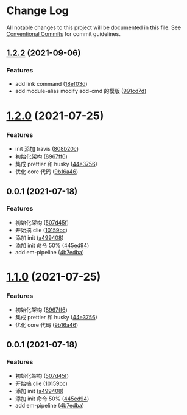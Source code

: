 # Change Log

All notable changes to this project will be documented in this file.
See [Conventional Commits](https://conventionalcommits.org) for commit guidelines.

## [1.2.2](https://github.com/edisonLzy/mono-cli/compare/@em-cli/em-cli@1.2.1...@em-cli/em-cli@1.2.2) (2021-09-06)

### Features

- add link command ([18ef03d](https://github.com/edisonLzy/mono-cli/commit/18ef03d4488ec666db9a46128ee2f9970675a0d3))
- add module-alias modify add-cmd 的模版 ([991cd7d](https://github.com/edisonLzy/mono-cli/commit/991cd7d6b9b0259c35a498b49b0eafa7d7c68c7c))

# [1.2.0](https://github.com/edisonLzy/mono-cli/compare/@em-cli/em-cli@1.0.6...@em-cli/em-cli@1.2.0) (2021-07-25)

### Features

- init 添加 travis ([808b20c](https://github.com/edisonLzy/mono-cli/commit/808b20cbfa01e520a59259d8471b4a959bd721da))
- 初始化架构 ([8967ff6](https://github.com/edisonLzy/mono-cli/commit/8967ff6ec5de7587f373acee70e7b9557f46367c))
- 集成 prettier 和 husky ([44e3756](https://github.com/edisonLzy/mono-cli/commit/44e3756b822d96636eb0a4911c003c364e8db7d8))
- 优化 core 代码 ([9b16a46](https://github.com/edisonLzy/mono-cli/commit/9b16a461774311dd45133c0ee23c8a50e098e098))

## 0.0.1 (2021-07-18)

### Features

- 初始化架构 ([507d45f](https://github.com/edisonLzy/mono-cli/commit/507d45fe2072c1d09a77af78307e02679d711fb4))
- 开始搞 clie ([10159bc](https://github.com/edisonLzy/mono-cli/commit/10159bc42ccc9b79d17608279ab34ba33c214c20))
- 添加 init ([a499408](https://github.com/edisonLzy/mono-cli/commit/a4994083d5046aa49d22afd9a445b01e30305b63))
- 添加 init 命令 50% ([445ed94](https://github.com/edisonLzy/mono-cli/commit/445ed94a0479aca3d5cc0e3aabc9f38dcf30734f))
- add em-pipeline ([4b7edba](https://github.com/edisonLzy/mono-cli/commit/4b7edba43e2fa5c68c822264f52cc609ace22071))

# [1.1.0](https://github.com/edisonLzy/mono-cli/compare/@em-cli/em-cli@1.0.6...@em-cli/em-cli@1.1.0) (2021-07-25)

### Features

- 初始化架构 ([8967ff6](https://github.com/edisonLzy/mono-cli/commit/8967ff6ec5de7587f373acee70e7b9557f46367c))
- 集成 prettier 和 husky ([44e3756](https://github.com/edisonLzy/mono-cli/commit/44e3756b822d96636eb0a4911c003c364e8db7d8))
- 优化 core 代码 ([9b16a46](https://github.com/edisonLzy/mono-cli/commit/9b16a461774311dd45133c0ee23c8a50e098e098))

## 0.0.1 (2021-07-18)

### Features

- 初始化架构 ([507d45f](https://github.com/edisonLzy/mono-cli/commit/507d45fe2072c1d09a77af78307e02679d711fb4))
- 开始搞 clie ([10159bc](https://github.com/edisonLzy/mono-cli/commit/10159bc42ccc9b79d17608279ab34ba33c214c20))
- 添加 init ([a499408](https://github.com/edisonLzy/mono-cli/commit/a4994083d5046aa49d22afd9a445b01e30305b63))
- 添加 init 命令 50% ([445ed94](https://github.com/edisonLzy/mono-cli/commit/445ed94a0479aca3d5cc0e3aabc9f38dcf30734f))
- add em-pipeline ([4b7edba](https://github.com/edisonLzy/mono-cli/commit/4b7edba43e2fa5c68c822264f52cc609ace22071))
